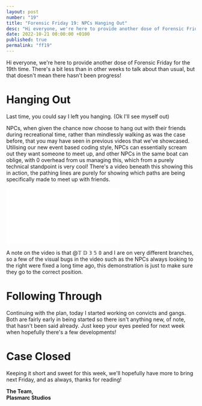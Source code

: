 ```yaml
---
layout: post
number: "19"
title: "Forensic Friday 19: NPCs Hanging Out"
desc: "Hi everyone, we're here to provide another dose of Forensic Friday for the 19th time. There's a bit less than in other weeks to talk about than usual, but that doesn't mean there hasn't been progress!"
date: 2022-10-21 00:00:00 +0100
published: true
permalink: "ff19"
---
```


Hi everyone, we're here to provide another dose of Forensic Friday for the 19th time. There's a bit less than in other weeks to talk about than usual, but that doesn't mean there hasn't been progress!

# Hanging Out

Last time, you could say I left you hanging. (Ok I'll see myself out)

NPCs, when given the chance now choose to hang out with their friends during recreational time, rather than mindlessly walking as was the case before, that you may have seen in previous videos that we've showcased. Utilising our new event based coding style, NPCs can essentially scream out they want someone to meet up, and other NPCs in the same boat can oblige, with 0 overhead from us managing this, which from a purely technical standpoint is very cool! There's a video beneath this showing this in action, the pathing lines are purely for showing which paths are being specifically made to meet up with friends.

<iframe src="./forensic-friday-media/ff19/hang.mp4" frameborder="0" allowfullscreen></iframe>

A note on the video is that @𝕋 𝔻 𝟛 𝟝 𝟘  and I are on very different branches, so a few of the visual bugs in the video such as the NPCs always looking to the right were fixed a long time ago, this demonstration is just to make sure they go to the correct position. 

# Following Through

Continuing with the plan, today I started working on convicts and gangs. Both are fairly early in being started so there isn't anything new, of note, that hasn't been said already. Just keep your eyes peeled for next week when hopefully there's a few developments!

# Case Closed

Keeping it short and sweet for this week, we'll hopefully have more to bring next Friday, and as always, thanks for reading!

**The Team,**\
**Plasmarc Studios**
